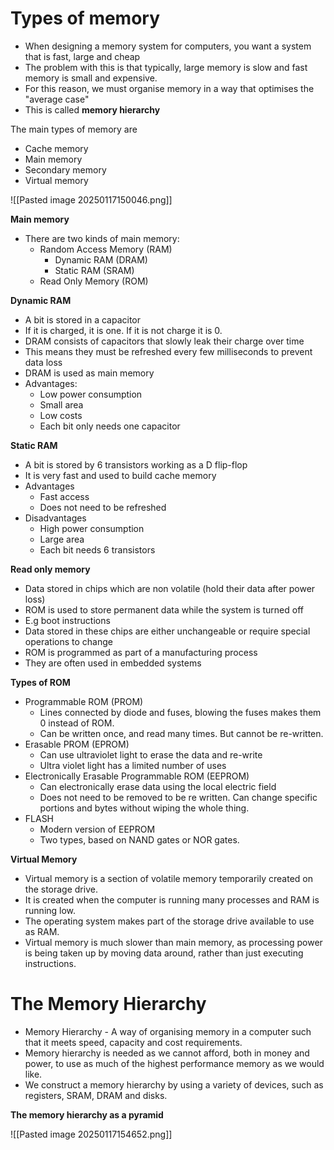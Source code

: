 # Types of memory 

- When designing a memory system for computers, you want a system that is fast, large and cheap
- The problem with this is that typically, large memory is slow and fast memory is small and expensive. 
- For this reason, we must organise memory in a way that optimises the "average case"
- This is called **memory hierarchy**

The main types of memory are
- Cache memory
- Main memory
- Secondary memory
- Virtual memory

![[Pasted image 20250117150046.png]]

**Main memory**

- There are two kinds of main memory:
	- Random Access Memory (RAM)
		- Dynamic RAM (DRAM)
		- Static RAM (SRAM)
	- Read Only Memory (ROM)

**Dynamic RAM**

- A bit is stored in a capacitor
- If it is charged, it is one. If it is not charge it is 0.
- DRAM consists of capacitors that slowly leak their charge over time
- This means they must be refreshed every few milliseconds to prevent data loss
- DRAM is used as main memory
- Advantages:
	- Low power consumption
	- Small area
	- Low costs
	- Each bit only needs one capacitor 

**Static RAM**

- A bit is stored by 6 transistors working as a D flip-flop
- It is very fast and used to build cache memory
- Advantages
	- Fast access
	- Does not need to be refreshed
- Disadvantages
	- High power consumption
	- Large area
	- Each bit needs 6 transistors

**Read only memory**

- Data stored in chips which are non volatile (hold their data after power loss)
- ROM is used to store permanent data while the system is turned off
- E.g boot instructions
- Data stored in these chips are either unchangeable or require special operations to change
- ROM is programmed as part of a manufacturing process
- They are often used in embedded systems

**Types of ROM**

- Programmable ROM (PROM)
	- Lines connected by diode and fuses, blowing the fuses makes them 0 instead of ROM. 
	- Can be written once, and read many times. But cannot be re-written.
- Erasable PROM (EPROM)
	- Can use ultraviolet light to erase the data and re-write
	- Ultra violet light has a limited number of uses
- Electronically Erasable Programmable ROM (EEPROM)
	- Can electronically erase data using the local electric field
	- Does not need to be removed to be re written. Can change specific portions and bytes without wiping the whole thing. 
- FLASH
	- Modern version of EEPROM
	- Two types, based on NAND gates or NOR gates. 

**Virtual Memory**

- Virtual memory is a section of volatile memory temporarily created on the storage drive.
- It is created when the computer is running many processes and RAM is running low. 
- The operating system makes part of the storage drive available to use as RAM. 
- Virtual memory is much slower than main memory, as processing power is being taken up by moving data around, rather than just executing instructions. 

# The Memory Hierarchy

- Memory Hierarchy - A way of organising memory in a computer such that it meets speed, capacity and cost requirements. 
- Memory hierarchy is needed as we cannot afford, both in money and power, to use as much of the highest performance memory as we would like. 
- We construct a memory hierarchy by using a variety of devices, such as registers, SRAM, DRAM and disks. 

**The memory hierarchy as a pyramid**

![[Pasted image 20250117154652.png]]



